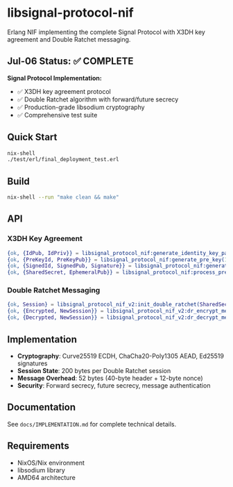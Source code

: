 # libsignal-protocol-nif

Erlang NIF implementing the complete Signal Protocol with X3DH key agreement and Double Ratchet messaging.

## Jul-06 Status: ✅ COMPLETE

**Signal Protocol Implementation:**

- ✅ X3DH key agreement protocol
- ✅ Double Ratchet algorithm with forward/future secrecy
- ✅ Production-grade libsodium cryptography
- ✅ Comprehensive test suite

## Quick Start

```bash
nix-shell
./test/erl/final_deployment_test.erl
```

## Build

```bash
nix-shell --run "make clean && make"
```

## API

### X3DH Key Agreement

```erlang
{ok, {IdPub, IdPriv}} = libsignal_protocol_nif:generate_identity_key_pair(),
{ok, {PreKeyId, PreKeyPub}} = libsignal_protocol_nif:generate_pre_key(1),
{ok, {SignedId, SignedPub, Signature}} = libsignal_protocol_nif:generate_signed_pre_key(IdPriv, 1),
{ok, {SharedSecret, EphemeralPub}} = libsignal_protocol_nif:process_pre_key_bundle(IdPriv, Bundle).
```

### Double Ratchet Messaging

```erlang
{ok, Session} = libsignal_protocol_nif_v2:init_double_ratchet(SharedSecret, RemotePub, IsAlice),
{ok, {Encrypted, NewSession}} = libsignal_protocol_nif_v2:dr_encrypt_message(Session, Message),
{ok, {Decrypted, NewSession}} = libsignal_protocol_nif_v2:dr_decrypt_message(Session, Encrypted).
```

## Implementation

- **Cryptography**: Curve25519 ECDH, ChaCha20-Poly1305 AEAD, Ed25519 signatures
- **Session State**: 200 bytes per Double Ratchet session
- **Message Overhead**: 52 bytes (40-byte header + 12-byte nonce)
- **Security**: Forward secrecy, future secrecy, message authentication

## Documentation

See `docs/IMPLEMENTATION.md` for complete technical details.

## Requirements

- NixOS/Nix environment
- libsodium library
- AMD64 architecture
